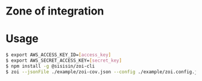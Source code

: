# Zone of integration

# Usage

```bash
$ export AWS_ACCESS_KEY_ID=[access_key]
$ export AWS_SECRET_ACCESS_KEY=[secret_key]
$ npm install -g @sisisin/zoi-cli
$ zoi --jsonFile ./example/zoi-cov.json --config ./example/zoi.config.js
```
